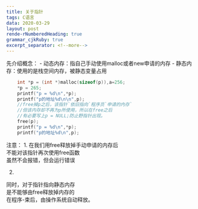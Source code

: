 ```yaml
---
title: 关于指针
tags: C语言
data: 2020-03-29
layout: post
rende-rNumberedHeading: true
grammar_cjkRuby: true
excerpt_separator: <!--more-->
---
```

<p align="center"></p>
<!--more-->
先介绍概念：
- 动态内存：指自己手动使用malloc或者new申请的内存       
- 静态内存：使用的是栈空间内存，被静态变量占用    

``` c
	int *p = (int *)malloc(sizeof(p)),a=256;
	*p = 265;
	printf("p = %d\n",*p);
	printf("p的地址%d\n\n",p);
	//free掉p之后，该指针`依旧指向`程序员`申请的内存`
	//但该内存却不再为p所使用，所以在free之后
	//有必要写上p = NULL;防止野指针出现。
	free(p);
	printf("p = %d\n",*p);
	printf("p的地址%d\n",p);  
```
注意：
1. 
在我们用free释放掉手动申请的内存后       
不能对该指针再次使用free函数    
虽然不会报错，但会运行错误     

2. 
同时，对于指针指向静态内存     
是不能够由free释放掉内存的      
在程序-束后，由操作系统自动释放。   

